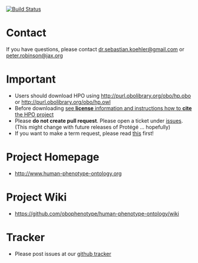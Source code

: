 [![Build Status](https://travis-ci.org/obophenotype/human-phenotype-ontology.svg?branch=master)](https://travis-ci.org/obophenotype/human-phenotype-ontology)

# Contact

If you have questions, please contact dr.sebastian.koehler@gmail.com or peter.robinson@jax.org


# Important

 * Users should download HPO using http://purl.obolibrary.org/obo/hp.obo or http://purl.obolibrary.org/obo/hp.owl
 * Before downloading [see **license** information and instructions how to **cite** the HPO project](http://human-phenotype-ontology.github.io/license.html)
 * Please **do not create pull request**. Please open a ticket under [issues](https://github.com/obophenotype/human-phenotype-ontology/issues). (This might change with future releases of Protégé ...  hopefully)
 * If you want to make a term request, please read [this](https://github.com/obophenotype/human-phenotype-ontology/wiki/How-to-make-a-good-term-request) first!

# Project Homepage

 * http://www.human-phenotype-ontology.org
 
# Project Wiki
 
 * https://github.com/obophenotype/human-phenotype-ontology/wiki

# Tracker

 * Please post issues at our [github tracker](https://github.com/obophenotype/human-phenotype-ontology/issues)



